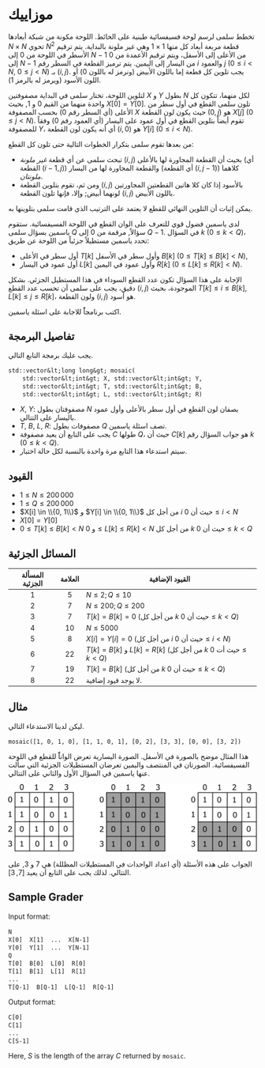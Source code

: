 # موزاييك

تخطط سلمى لرسم لوحة فسيفسائية طينية على الحائط.
اللوحة مكونة من شبكة أبعادها $N \times N$ تحوي $N^2$ قطعة مربعة أبعاد كل منها $1 \times 1$ وهي غير ملونة بالبداية.
يتم ترقيم الأسطر في اللوحة من  $0$ إلى $N-1$ من الأعلى إلى الأسفل، ويتم ترقيم الأعمدة من $0$ إلى $N-1$ من اليسار إلى اليمين.
يتم ترميز القطعة في السطر رقم $i$ والعمود  $j$ ($0 \leq i < N$, $0 \leq j < N$) بـ $(i,j)$.
يجب تلوين كل قطعة إما باللون الأبيض (ونرمز له باللون $0$) أو اللون الأسود (ويرمز له بالرمز $1$).

لتلوين اللوحة، تختار سلمى في البداية مصفوفتين  $X$ و $Y$ بطول $N$ لكل منهما، تتكون كل واحدة منهما من القيم $0$ و $1$, بحيث $X[0] = Y[0]$.
تلون سلمى القطع في أول سطر من الأعلى (أي السطر رقم $0$) بحسب المصفوفة $X$ حيث يكون لون القطعة $(0,j)$ هو $X[j]$ ($0 \leq j < N$).
تقوم أيضاً بتلوين القطع في أول عمود على اليسار (أي العمود رقم $0$) وفقاً للمصفوفة $Y$، أي أنه يكون لون القطعة $(i,0)$ هو $Y[i]$ ($0 \leq i < N$).

من بعدها تقوم سلمى بتكرار الخطوات التالية حتى تلون كل القطع:
* تبحث سلمى عن أي قطعة *غير ملونة* $(i,j)$ بحيث أن القطعة المجاورة لها بالأعلى  (أي القطعة $(i-1, j)$) والقطعة المجاورة لها من اليسار (أي القطعة $(i, j-1)$) كلاهما *ملونتان*.
* ومن ثم، تقوم بتلوين القطعة $(i,j)$ بالأسود إذا كان كلا هاتين القطعتين المجاورتين لونهما أبيض;
	وإلا، فإنها تلون القطعة $(i, j)$ باللون الأبيض.

يمكن إثبات أن التلوين النهائي للقطع لا يعتمد على الترتيب الذي قامت سلمى بتلوينها به.

لدى ياسمين فضول قوي للتعرف على الوان القطع في اللوحة الفسيفسائية.
ستقوم ياسمين بسؤال سلمى $Q$ سؤالاً, مرقمة من  $0$ إلى $Q-1$.
في السؤال  $k$ ($0 \leq k < Q$)، تحدد ياسمين مستطيلاً جزئياً من اللوحة عن طريق:
* أول سطر في الأعلى $T[k]$ وأول سطر في الأسفل $B[k]$ ($0 \leq T[k] \leq B[k] < N$),
* أول عمود في اليسار $L[k]$ وأول عمود في اليمين $R[k]$ ($0 \leq L[k] \leq R[k] < N$).

الإجابة على هذا السؤال تكون عدد القطع السوداء في هذا المستطيل الجزئي.
بشكل دقيق، يجب على سلمى أن تحسب عدد القطع $(i, j)$ الموجودة،
بحيث $T[k] \leq i \leq B[k]$, $L[k] \leq j \leq R[k]$، ولون القطعة $(i,j)$ هو أسود.

اكتب برنامجاًً للاجابة على اسئلة ياسمين.

## تفاصيل البرمجة

يجب عليك برمجة التابع التالي.

```
std::vector&lt;long long&gt; mosaic(
	std::vector&lt;int&gt; X, std::vector&lt;int&gt; Y,
    std::vector&lt;int&gt; T, std::vector&lt;int&gt; B,
    std::vector&lt;int&gt; L, std::vector&lt;int&gt; R)
```

* $X$, $Y$: مصفوفتان بطول $N$ يصفان لون القطع في أول سطر بالأعلى وأول عمود باليسار على التتالي.
* $T$, $B$, $L$, $R$: مصفوفات بطول $Q$ تصف اسئلة ياسمين.
* يجب على التابع أن يعيد مصفوفة $C$ طولها $Q$، حيث أن $C[k]$ هو جواب السؤال رقم $k$ ($0 \leq k < Q$).
* سيتم استدعاء هذا التابع مرة واحدة بالنسبة لكل حالة اختبار.

## القيود

* $1 \leq N \leq 200\,000$
* $1 \leq Q \leq 200\,000$
* $X[i] \in \\{0, 1\\}$ و $Y[i] \in \\{0, 1\\}$
 من أجل كل $i$ حيث أن $0 \leq i < N$
* $X[0] = Y[0]$
* $0 \leq T[k] \leq B[k] < N$ و $0 \leq L[k] \leq R[k] < N$
 من أجل كل $k$ حيث أن $0 \leq k < Q$

## المسائل الجزئية

| المسألة الجزئية | العلامة  | القيود الإضافية |
| :-----: | :----: | ---------------------- |
| 1       | $5$    | $N \leq 2; Q \leq 10$
| 2       | $7$    | $N \leq 200; Q \leq 200$
| 3       | $7$    | $T[k] = B[k] = 0$ (من أجل كل $k$ حيث أن $0 \leq k < Q$)
| 4       | $10$   | $N \leq 5000$
| 5       | $8$    | $X[i] = Y[i] = 0$ (من أجل كل $i$ حيث أن $0 \leq i < N$)
| 6       | $22$   | $T[k] = B[k]$ و $L[k] = R[k]$ (من أجل كل $k$ حيث أت $0 \leq k < Q$)
| 7       | $19$   | $T[k] = B[k]$ (من أجل كل $k$ حيث أن $0 \leq k < Q$)
| 8       | $22$   | لا يوجد قيود إضافية.

## مثال

ليكن لدينا الاستدعاء التالي.

```
mosaic([1, 0, 1, 0], [1, 1, 0, 1], [0, 2], [3, 3], [0, 0], [3, 2])
```

هذا المثال موضح بالصورة في الأسفل.
الصورة اليسارية تعرض الواناًً للقطع في اللوحة الفسيفسائية.
الصورتان في المنتصف واليمين تعرضان المستطيلات الجزئية التي سألت عنها ياسمين في السؤال الأول والثاني على التتالي.


![](example.png "550")

الجواب على هذه الأسئلة (أي اعداد الواحدات في المستطيلات المظللة) هي  7 و 3, على التتالي.
لذلك يجب على التابع أن يعيد $[7, 3]$.

## Sample Grader

Input format:

```
N
X[0]  X[1]  ...  X[N-1]
Y[0]  Y[1]  ...  Y[N-1]
Q
T[0]  B[0]  L[0]  R[0]
T[1]  B[1]  L[1]  R[1]
...
T[Q-1]  B[Q-1]  L[Q-1]  R[Q-1]
```

Output format:

```
C[0]
C[1]
...
C[S-1]
```

Here, $S$ is the length of the array $C$ returned by `mosaic`.


